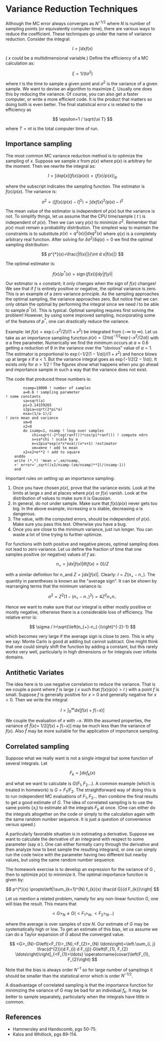 # Variance Reduction Techniques

Although the MC error always converges as $N^{-1 / 2}$ where $N$ is number of sampling points (or equivalently computer time), there are various ways to reduce the coefficient. These techniques go under the name of variance reduction. Consider the integral:

$$
I=\int d x f(x)
$$

( $x$ could be a multidimensional variable.) Define the efficiency of a MC calculation as:

$$
\xi=1 /\left(t \sigma^{2}\right)
$$

where $t$ is the time to sample a given point and $\sigma^{2}$ is the variance of a given sample. We want to devise an algorithm to maximize $\xi$. Usually one does this by reducing the variance. Of course, you can also get a faster computer, or write a more efficient code. It is the product that matters so doing both is even better. The final statistical error $\epsilon$ is related to the efficiency as

$$
\epsilon=1 / \sqrt{\xi T}
$$

where $T=n t$ is the total computer time of run.

## Importance sampling

The most common MC variance reduction method is to optimize the sampling of $x$. Suppose we sample $x$ from $p(x)$ where $p(x)$ is arbitrary for the moment. Then we rewrite the integral as:

$$
I=\int d x p[x](f(x) / p(x))=\langle f(x) / p(x)\rangle_{p}
$$

where the subscript indicates the sampling function. The estimator is $f(x) / p(x)$. The variance is:

$$
\sigma^{2}=\left\langle[f(x) / p(x)-I]^{2}\right\rangle=\int d x f(x)^{2} / p(x)-I^{2}
$$

The mean value of the estimator is independent of $p(x)$ but the variance is not. To simplify things, let us assume that the CPU time/sample ( $t$ ) is independent of $p(x)$. Then we can vary $p(x)$ to minimize $\sigma^{2}$. Remember that $p(x)$ must remain a probability distribution. The simplest way to maintain the constraints is to substitute $p(x)=q^{2}(x) / \int d x q^{2}(x)$ where $q(x)$ is a completely arbitrary real function. After solving for $\delta \sigma^{2} / \delta q(x)=0$ we find the optimal sampling distribution:

$$
p^{*}(x)=\frac{|f(x)|}{\int d x|f(x)|}
$$

The optimal estimator is:

$$
f(x) / p^{*}(x)=\operatorname{sign}(f(x)) \int d y|f(y)|
$$

Our estimator is $\pm$ constant; it only changes when the sign of $f(x)$ changes!
We see that if $f$ is entirely positive or negative, the optimal variance is zero. This is an example of a zero variance principle. As the sampling approaches the optimal sampling, the variance approaches zero. But notice that we can only obtain the optimal by performing the integral since we need $I$ to be able to sample $p^{*}(x)$. This is typical. Optimal sampling requires first solving the problem! However, by using some improved sampling, incorporating some of the features of $p^{*}$, one can drastically reduce the variance.

Example: let $f(x)=\exp \left(-x^{2} / 2\right) /\left(1+x^{2}\right)$ be integrated from $(-\infty$ to $\infty)$. Let us take as an importance sampling function $p(x)=(2 \pi a)^{-1 / 2} \exp \left(-x^{2} /(2 a)\right)$ with $a$ a free parameter. Numerically we find the minimum occurs at $a \approx 0.6$ getting a reduction of 9 in the variance over the "obvious" value of $a=1$. The estimator is proportional to $\exp (-1 / 2(1-1 / a)) /\left(1+x^{2}\right)$ and hence blows up at large $x$ if $a<1$. But the variance integral goes as $\exp (-1 / 2(2-1 / a))$. It exists only for $a>1 / 2$ ! The figures show what happens when you go ahead and importance sample in such a way that the variance does not exist.

The code that produced these numbers is:

```{code}
        nsamp=10000 ! number of samples
        a=0.6 ! sampling parameter
! some constants
        sa=sqrt(a)
        pi=3.14159265
        s2pia=sqrt(2*pi*a)
        exa=(1/a-1)/2
! zero mean and variance
        xm=0
        x2=0
        do isamp=1, nsamp ! loop over samples
            chi=sqrt(-2*log(ranf())*cos(pi*ranf()) ! compute ndrn
            x=sa*chi ! scale by a
            e=s2pia*exp(x*x*exa)/(x*x+1) !estimator
            xm=xm+e ! add to mean
        x2=x2+e**2 ! add to square
    enddo
    write (*,*) 'mean =',xm/nsamp,
    +' error=',sqrt((x2/nsamp-(xm/nsamp)**2)/(nsamp-1))
    end
```

Important rules on setting up an importance sampling:

1. Once you have chosen $p(x)$, prove that the variance exists. Look at the limits at large $x$ and at places where $p(x)$ or $f(x)$ vanish. Look at the distribution of values to make sure it is Gaussian.
2. In general, do not under sample. Make sure that $f(x) / p(x)$ never gets too big. In the above example, increasing $a$ is stable, decreasing $a$ is dangerous.
3. The value, with the computed errors, should be independent of $p(x)$. Make sure you pass this test. Otherwise you have a bug.
4. Once you are close to the minimum variance, just run longer. You can waste a lot of time trying to further optimize.

For functions with both positive and negative pieces, optimal sampling does not lead to zero variance. Let us define the fraction of time that one samples positive (or negative) values of $f$ as:

$$
n_{+}=\int d x|f(x)| \theta(f(x)>0) / Z
$$

with a similar definition for $n_{-}$and $Z=\int d x|f(x)|$. Clearly: $I=Z\left(n_{+}-n_{-}\right)$. The quantity in parentheses is known as the "average sign". It can be shown by rearranging terms that the minimum variance is:

$$
\sigma^{2}=Z^{2}\left(1-\left(n_{+}-n_{-}\right)^{2}\right)=4 Z^{2} n_{+} n_{-}
$$

Hence we want to make sure that our integral is either mostly positive or mostly negative, otherwise there is a considerable loss of efficiency. The relative error is:

$$
\sigma / I=\sqrt{\left(n_{+}-n_{-}\right)^{-2}-1}
$$

which becomes very large if the average sign is close to zero. This is why we say: Monte Carlo is good at adding but cannot subtract. One might think that one could simply shift the function by adding a constant, but this rarely works very well, particularly in high dimensions or for integrals over infinite domains.

## Antithetic Variates

The idea here is to use negative correlation to reduce the variance. That is we couple a point where $f$ is large ( $x$ such that $f(x) / p(x)>I$ ) with a point $f$ is small. Suppose $f$ is generally positive for $x>0$ and generally negative for $x<0$. Then we write the integral

$$
I=\int_{0}^{\infty} d x[f(x)+f(-x)]
$$

We couple the evaluation of $x$ with $-x$. With the assumed properties, the variance of $\hat{f}(x)=$ $1 / 2[f(x)+f(-x)]$ may be much less than the variance of $f(x)$. Also $\hat{f}$ may be more suitable for the application of importance sampling.

## Correlated sampling

Suppose what we really want is not a single integral but some function of several integrals. Let

$$
F_{k}=\int d x f_{k}(x)
$$

and what we want to calculate is $G\left(F_{1}, F_{2} \ldots\right)$. A common example (which is treated in homework) is $G=F_{1} / F_{2}$. The straightforward way of doing this is to run independent MC evaluations of $F_{1}, F_{2} \ldots$ then combine the final results to get a good estimate of $G$. The idea of correlated sampling is to use the same points $\left\{x_{i}\right\}$ to estimate all the integrals $F_{k}$ at once. (One can either do the integrals altogether on the code or simply to the calculation again with the same random number sequence. It is just a question of convenience versus speed.)

A particularly favorable situation is in estimating a derivative. Suppose we want to calculate the derivative of an integrand with respect to some parameter (say $a$ ). One can either formally carry through the derivative and then analyze how to best sample the resulting integrand, or one can simply run the code twice with the parameter having two different but nearby values, but using the same random number sequence.

The homework exercise is to develop an expression for the variance of G , then to optimize $p(x)$ to minimize it. The optimal importance function is given by:

$$
p^{*}(x) \propto\left|\sum_{k=1}^{N} f_{k}(x) \frac{d G}{d F_{k}}\right|
$$

Let us mention a related problem, namely for any non-linear function $G$, one will bias the result. This means that

$$
<G>_{N} \neq G\left(<F_{1}>_{N},<F_{2}>_{N} \ldots\right)
$$

where the average is over samples of size $N$. Our estimate of $G$ may be systematically high or low. To get an estimate of this bias, let us assume we can do a Taylor expansion of $G$ about the converged value.

$$
<G>_{N}-G\left(<F_{1}>_{N},<F_{2}>_{N} \ldots\right)=\left.\sum_{i, j} \frac{d^{2}}{d F_{i} d F_{j}} G\left(F_{1}, F_{2} \ldots\right)\right|_{<F_{1}>\ldots} \operatorname{covar}\left(F_{1}, F_{2}\right)
$$

Note that the bias is always order $N^{-1}$ so for large number of samplings it should be smaller than the statistical error which is order $N^{-1 / 2}$.

A disadvantage of correlated sampling is that the importance function for minimizing the variance of $G$ may be bad for an individual $f_{k}$. It may be better to sample separately, particularly when the integrals have little in common.

## References

- Hammersley and Handscomb, pgs 50-75.
- Kalos and Whitlock, pgs 89-114.
